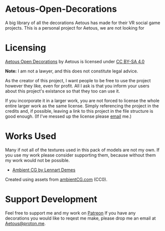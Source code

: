 # Aetous-Open-Decorations
A big library of all the decorations Aetous has made for their VR social game projects. This is a personal project for Aetous, we are not looking for 

# Licensing
 [Aetous Open Decorations](https://github.com/EhoNo1/Aetous-Open-Decorations) by Aetous is licensed under [CC BY-SA 4.0](https://creativecommons.org/licenses/by-sa/4.0/)

 **Note:** I am not a lawyer, and this does not constitute legal advice.

 As the creator of this project, I want people to be free to use the project however they like, even for profit. All I ask is that you inform your users about this project's existance so that they too can use it.

 If you incorporate it in a larger work, you are not forced to license the whole entire larger work as the same license. Simply referencing the project in the credits and, if possible, leaving a link to this project in the file structure is good enough. (If I've messed up the license please [email](Aetous@proton.me) me.)

# Works Used
Many if not all of the textures used in this pack of models are not my own. If you use my work please consider supporting them, because without them my work would not be possible.

- [Ambient CG by Lennart Demes](https://ambientcg.com/)

Created using assets from [ambientCG.com](https://ambientcg.com/) (CC0).

# Support Development
Feel free to support me and my work on [Patreon](https://www.patreon.com/Aetous)
If you have any decorations you would like to reqest me make, please drop me an email at Aetous@proton.me.